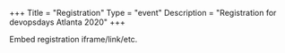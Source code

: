 +++
Title = "Registration"
Type = "event"
Description = "Registration for devopsdays Atlanta 2020"
+++

<div style="width:100%; text-align:left;">

Embed registration iframe/link/etc.
</div></div>
</div>
